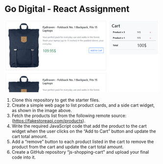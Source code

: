 # Go Digital - React Assignment

![Assignment screenshot image](screenshot.png "Screenshot")

1. Clone this repository to get the starter files.
2. Create a simple web page to list product cards, and a side cart widget, as shown in the image above. 
3. Fetch the products list from the following remote source: (https://fakestoreapi.com/products).
4. Write the required JavaScript code that add the product to the cart widget when the user clicks on the “Add to Cart” button and update the cart total amount. 
5. Add a “remove” button to each product listed in the cart to remove the product from the cart and update the cart total amount. 
6. Create a GitHub repository “js-shopping-cart" and upload your final code into it.
